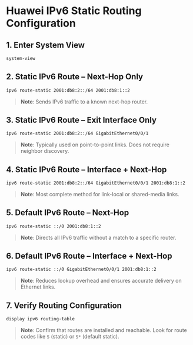 # Huawei IPv6 Static Routing Configuration


## 1. Enter System View
```bash
system-view
```


## 2. Static IPv6 Route – Next-Hop Only
```bash
ipv6 route-static 2001:db8:2::/64 2001:db8:1::2
```
> **Note**: Sends IPv6 traffic to a known next-hop router.


## 3. Static IPv6 Route – Exit Interface Only
```bash
ipv6 route-static 2001:db8:2::/64 GigabitEthernet0/0/1
```
> **Note**: Typically used on point-to-point links. Does not require neighbor discovery.


## 4. Static IPv6 Route – Interface + Next-Hop
```bash
ipv6 route-static 2001:db8:2::/64 GigabitEthernet0/0/1 2001:db8:1::2
```
> **Note**: Most complete method for link-local or shared-media links.


## 5. Default IPv6 Route – Next-Hop
```bash
ipv6 route-static ::/0 2001:db8:1::2
```
> **Note**: Directs all IPv6 traffic without a match to a specific router.


## 6. Default IPv6 Route – Interface + Next-Hop
```bash
ipv6 route-static ::/0 GigabitEthernet0/0/1 2001:db8:1::2
```
> **Note**: Reduces lookup overhead and ensures accurate delivery on Ethernet links.


## 7. Verify Routing Configuration
```bash
display ipv6 routing-table
```
> **Note**: Confirm that routes are installed and reachable. Look for route codes like `S` (static) or `S*` (default static).
